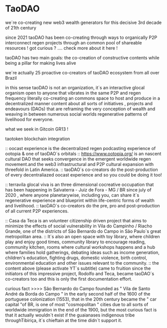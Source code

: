 # TaoDAO

we´re co-creating new web3 wealth generators
for this decisive 3rd decade of 21th century

since 2021 taoDAO has been co-creating through  ways to organically P2P interconnect regen projects through an common pool of shareable resources ! got curious ?
....
check more about it here !

taoDAO has two main goals: the co-creation of constructive contents while being a pillar for making lives alive

we´re actually 25 proactive co-creators of taoDAO ecosystem from all over Brazil

in this sense taoDAO is not an organization, it´s an interactive glocal organism open to anyone
that vibrates in the same P2P and regen frequency literally co-creating an commons space to host and produce in a decentralized manner content about
all sorts of initiatives , projects and endeavours (DAOs) that are reframing the very conception of wealth and weaving in between numerous social worlds regenerative patterns of livelihood for everyone.

what we seek in Gitcoin GR13 !

taotoken blockchain integration

:: oocast experience is the decentralized regen podcasting experience of ootopia & one of taoDAO´s orbitals
:: https://www.ootopia.org/ is an nascent cultural DAO that seeks convergence in the emergent worldwide regen movement.and the web3 infrastructural and P2P cultural expansion with threefold in Latin America.
:: taoDAO´s co-creators do the post-production of every decentraliazed oocast experience and so you could be doing it too!


:: terravila glocal viva is an three dimensional cocreative occupation that has been happening in Salvaterra - Juiz de Fora - MG / BR since july of 2020 , where anyone planetarywise, including you, can share it´s regenerative experience and blueprint within life-centric forms of wealth and livelihood.
:: taoDAO´s co-creators do the pre, pro and post-production of all current P2P experiences.


:: Casa da Teca is an volunteer citizenship driven project that aims to minimize the effects of social vulnerability in Vila do Campinho / Riacho Grande, one of the districts of São Bernardo do Campo in São Paulo`s great metropolitan area.
:: It´s also an open space with toy library, where children play and enjoy good times, community library to encourage reading, community kitchen, rooms where cultural workshops happens and a hub where families hold gatherings, debating ideas such as income generation, children's education, fighting drugs, domestic violence, birth control, environmental education and other issues relevant to the community.
:: the content above (please activate YT´s subtitle) came to fruition since the initiators of this impressive project, Rodolfo and Teca, became taoDAO´s co-creators too and this is only the first documentation effort.

curious fact >>>> São Bernardo do Campo founded as " Vila de Santo André da Borda do Campo " in the early second half of the 1600 of the portuguese colonization (1553), that in the 20th century became the " car capital "of BR, is one of most "cosmopolitan " cities due to all sorts of worldwide immigration in the end of the 1900, but the most curious fact is that it actually wouldn´t exist if the guaianases indigenous tribe throughTibiriça, it´s chieftain at the time didn´t support it.

